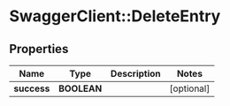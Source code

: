 # SwaggerClient::DeleteEntry

## Properties
Name | Type | Description | Notes
------------ | ------------- | ------------- | -------------
**success** | **BOOLEAN** |  | [optional] 


